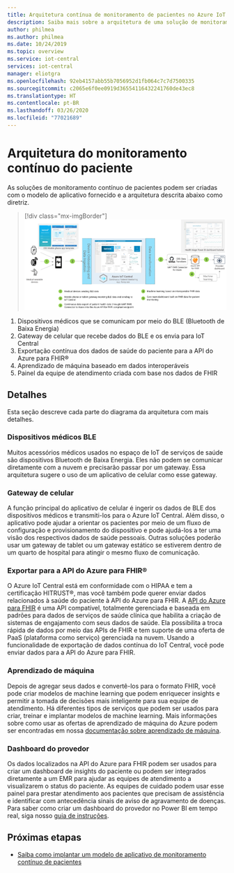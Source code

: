 ```yaml
---
title: Arquitetura contínua de monitoramento de pacientes no Azure IoT Central | Microsoft Docs
description: Saiba mais sobre a arquitetura de uma solução de monitoramento contínuo de pacientes.
author: philmea
ms.author: philmea
ms.date: 10/24/2019
ms.topic: overview
ms.service: iot-central
services: iot-central
manager: eliotgra
ms.openlocfilehash: 92eb4157abb55b7056952d1fb064c7c7d7500335
ms.sourcegitcommit: c2065e6f0ee0919d36554116432241760de43ec8
ms.translationtype: HT
ms.contentlocale: pt-BR
ms.lasthandoff: 03/26/2020
ms.locfileid: "77021689"
---
```

# <a name="continuous-patient-monitoring-architecture"></a>Arquitetura do monitoramento contínuo do paciente



As soluções de monitoramento contínuo de pacientes podem ser criadas com o modelo de aplicativo fornecido e a arquitetura descrita abaixo como diretriz.

>[!div class="mx-imgBorder"] 
>![Arquitetura de CPM](media/cpm-architecture.png)

1. Dispositivos médicos que se comunicam por meio do BLE (Bluetooth de Baixa Energia)
1. Gateway de celular que recebe dados do BLE e os envia para IoT Central
1. Exportação contínua dos dados de saúde do paciente para a API do Azure para FHIR&reg;
1. Aprendizado de máquina baseado em dados interoperáveis
1. Painel da equipe de atendimento criada com base nos dados de FHIR

## <a name="details"></a>Detalhes
Esta seção descreve cada parte do diagrama da arquitetura com mais detalhes.

### <a name="ble-medical-devices"></a>Dispositivos médicos BLE
Muitos acessórios médicos usados no espaço de IoT de serviços de saúde são dispositivos Bluetooth de Baixa Energia. Eles não podem se comunicar diretamente com a nuvem e precisarão passar por um gateway. Essa arquitetura sugere o uso de um aplicativo de celular como esse gateway.

### <a name="mobile-phone-gateway"></a>Gateway de celular
A função principal do aplicativo de celular é ingerir os dados de BLE dos dispositivos médicos e transmiti-los para o Azure IoT Central. Além disso, o aplicativo pode ajudar a orientar os pacientes por meio de um fluxo de configuração e provisionamento do dispositivo e pode ajudá-los a ter uma visão dos respectivos dados de saúde pessoais. Outras soluções poderão usar um gateway de tablet ou um gateway estático se estiverem dentro de um quarto de hospital para atingir o mesmo fluxo de comunicação.

### <a name="export-to-azure-api-for-fhirreg"></a>Exportar para a API do Azure para FHIR&reg;
O Azure IoT Central está em conformidade com o HIPAA e tem a certificação HITRUST&reg;, mas você também pode querer enviar dados relacionados à saúde do paciente à API do Azure para FHIR. A [API do Azure para FHIR](../../healthcare-apis/overview.md) é uma API compatível, totalmente gerenciada e baseada em padrões para dados de serviços de saúde clínica que habilita a criação de sistemas de engajamento com seus dados de saúde. Ela possibilita a troca rápida de dados por meio das APIs de FHIR e tem suporte de uma oferta de PaaS (plataforma como serviço) gerenciada na nuvem. Usando a funcionalidade de exportação de dados contínua do IoT Central, você pode enviar dados para a API do Azure para FHIR.

### <a name="machine-learning"></a>Aprendizado de máquina
Depois de agregar seus dados e convertê-los para o formato FHIR, você pode criar modelos de machine learning que podem enriquecer insights e permitir a tomada de decisões mais inteligente para sua equipe de atendimento. Há diferentes tipos de serviços que podem ser usados para criar, treinar e implantar modelos de machine learning. Mais informações sobre como usar as ofertas de aprendizado de máquina do Azure podem ser encontradas em nossa [documentação sobre aprendizado de máquina](../../machine-learning/index.yml).

### <a name="provider-dashboard"></a>Dashboard do provedor
Os dados localizados na API do Azure para FHIR podem ser usados para criar um dashboard de insights do paciente ou podem ser integrados diretamente a um EMR para ajudar as equipes de atendimento a visualizarem o status do paciente. As equipes de cuidado podem usar esse painel para prestar atendimento aos pacientes que precisam de assistência e identificar com antecedência sinais de aviso de agravamento de doenças. Para saber como criar um dashboard do provedor no Power BI em tempo real, siga nosso [guia de instruções](howto-health-data-triage.md).

## <a name="next-steps"></a>Próximas etapas
* [Saiba como implantar um modelo de aplicativo de monitoramento contínuo de pacientes](tutorial-continuous-patient-monitoring.md)